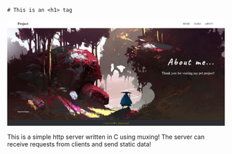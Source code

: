                                                                               # This is an <h1> tag
![GitHub Logo](wwwroot/statics/images/logo.png)

This is a simple http server written in C using muxing!
The server can receive requests from clients and send static data!

